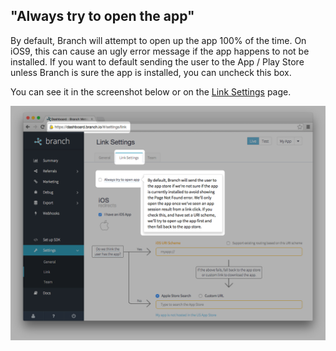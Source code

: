 
## "Always try to open the app"

By default, Branch will attempt to open up the app 100% of the time. On iOS9, this can cause an ugly error message if the app happens to not be installed. If you want to default sending the user to the App / Play Store unless Branch is sure the app is installed, you can uncheck this box.

You can see it in the screenshot below or on the [Link Settings](https://dashboard.branch.io/#/settings/link) page.

![always open app](/img/ingredients/dashboard_setup/always_open_app.png)
